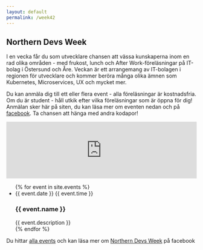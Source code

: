 ```yaml
---
layout: default
permalink: /week42
---
```

<div class="hero-week42">
</div>
<section class="section section--description">
    <div class="inner description">
        <h2 class="description_headline">Northern Devs Week</h2>
        <p class="description_text">I en vecka får du som utvecklare chansen att vässa kunskaperna inom en rad olika områden - med frukost, lunch och After Work-föreläsningar på IT-bolag i Östersund och Åre.
Veckan är ett arrangemang av IT-bolagen i regionen för utvecklare och kommer beröra många olika ämnen som Kubernetes, Microservices, UX och&nbsp;mycket&nbsp;mer.</p>
        <p class="description_text">Du kan anmäla dig till ett eller flera event - alla föreläsningar är kostnadsfria. Om du är student - håll utkik efter vilka föreläsningar som är öppna för dig! Anmälan sker här på siten, du kan läsa mer om eventen nedan och på <a class="link" href="https://www.facebook.com/events/2378004445813028">facebook</a>. Ta chansen att hänga med andra&nbsp;kodapor!</p>
    </div>
</section>
<section class="section section--registration">
  <iframe src="https://docs.google.com/forms/d/e/1FAIpQLSdds0R7AGLt_7-EYXRkD2Eyxj9o4d0s09GgU_nXus9MIcMLAQ/viewform?embedded=true" width="100%" frameborder="0" marginheight="0" marginwidth="0">Läser in …</iframe>
</section>
<section class="section section--schedule">
    <div class="events">
      <ul class="events_list">
        {% for event in site.events %}
          <li class="event_item">
            <div class="event_metadata">
              <span class="event_date">{{ event.date }}</span>
              <span class="event_time">{{ event.time }}</span>
            </div>
            <div class="event_content">
              <h3 class="event_name">{{ event.name }}</h3>
              <span class="event_description">{{ event.description }}</span>
            </div>
          </li>
        {% endfor %}
      </ul>
      <p>Du hittar <a class="link" href="https://www.facebook.com/events/2378004445813028">alla events</a> och kan läsa mer om <a class="link" href="https://www.facebook.com/northerndevsweek/">Northern Devs Week</a> på facebook</p>
    </div>
</section>
